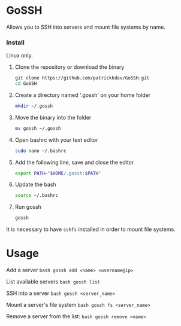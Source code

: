 # GoSSH
Allows you to SSH into servers and mount file systems by name.

### Install
Linux only.

1. Clone the repository or download the binary
    ```bash
    git clone https://github.com/patrickkdev/GoSSH.git
    cd GoSSH
    ```

2. Create a directory named '.gossh' on your home folder
    ```bash
    mkdir ~/.gossh
    ```

3. Move the binary into the folder
    ```bash
    mv gossh ~/.gossh
    ```

4. Open bashrc with your text editor
    ```bash
    sudo nano ~/.bashrc
    ```

5. Add the following line, save and close the editor
    ```bash
    export PATH="$HOME/.gossh:$PATH"
    ```

6. Update the bash
    ```bash
    source ~/.bashrc
    ```

7. Run gossh
    ```bash
    gossh
    ```

It is necessary to have `sshfs` installed in order to mount file systems.

# Usage
Add a server
    ```bash
    gossh add <name> <username@ip>
    ```
    
List available servers
    ```bash
    gossh list
    ```
    
SSH into a server
    ```bash
    gossh <server_name>
    ```

Mount a server's file system
    ```bash
    gossh fs <server_name>
    ```

Remove a server from the list:
    ```bash
    gossh remove <name>
    ```
